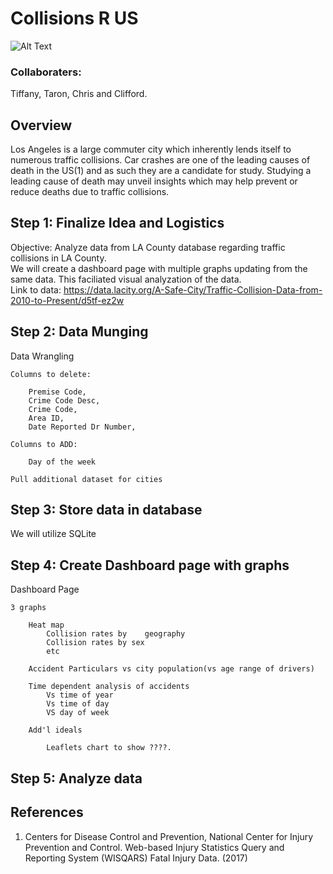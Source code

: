 # Collisions R US
![Alt Text](https://cdn.dribbble.com/users/176572/screenshots/1261789/dribbble_14.gif)
### Collaboraters:
<p> Tiffany, Taron, Chris and Clifford.
   
## Overview
Los Angeles is a large commuter city which inherently lends itself to numerous traffic collisions. 
Car crashes are one of the leading causes of death in the US(1) and as such they are a candidate for study. Studying a leading cause of death may unveil insights which may help prevent or reduce deaths due to traffic collisions.

## Step 1: Finalize Idea and Logistics
 
Objective: Analyze data from LA County database regarding traffic collisions in LA County.
<br>
We will create a dashboard page with multiple graphs updating from the same data. This faciliated visual analyzation of the data.
<br>
Link to data: https://data.lacity.org/A-Safe-City/Traffic-Collision-Data-from-2010-to-Present/d5tf-ez2w
<br>
## Step 2: Data Munging
Data Wrangling
   
    Columns to delete:

        Premise Code,
        Crime Code Desc,
        Crime Code,
        Area ID,
        Date Reported Dr Number,

    Columns to ADD:

        Day of the week 
    
    Pull additional dataset for cities
## Step 3: Store data in database
We will utilize SQLite

## Step 4: Create Dashboard page with graphs
Dashboard Page

    3 graphs
        
        Heat map 
            Collision rates by    geography
            Collision rates by sex
            etc
        
        Accident Particulars vs city population(vs age range of drivers)
        
        Time dependent analysis of accidents 
            Vs time of year
            Vs time of day 
            VS day of week

        Add'l ideals

            Leaflets chart to show ????. 
## Step 5: Analyze data

            
## References
1) Centers for Disease Control and Prevention, National Center for Injury Prevention and Control. Web-based Injury Statistics Query and Reporting System (WISQARS) Fatal Injury Data. (2017)




